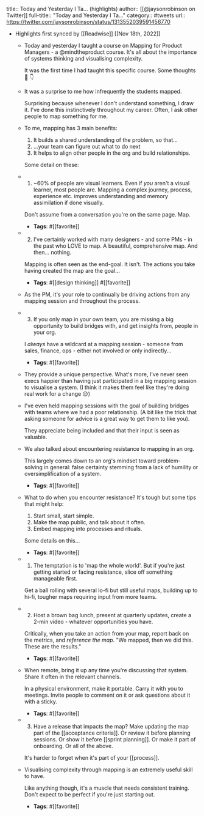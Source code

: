title:: Today and Yesterday I Ta... (highlights)
author:: [[@jaysonrobinson on Twitter]]
full-title:: "Today and Yesterday I Ta..."
category:: #tweets
url:: https://twitter.com/jaysonrobinson/status/1313552039591456770

- Highlights first synced by [[Readwise]] [[Nov 18th, 2022]]
	- Today and yesterday I taught a course on Mapping for Product Managers - a @mindtheproduct course. It's all about the importance of systems thinking and visualising complexity.
	  
	  It was the first time I had taught this specific course. Some thoughts 🧵 👇
	- It was a surprise to me how infrequently the students mapped.
	  
	  Surprising because whenever I don't understand something, I draw it. I've done this instinctively throughout my career. Often, I ask other people to map something for me.
	- To me, mapping has 3 main benefits: 
	  1) It builds a shared understanding of the problem, so that...
	  2) ...your team can figure out what to do next
	  3) It helps to align other people in the org and build relationships.
	  
	  Some detail on these:
	- 1) ~60% of people are visual learners. Even if *you* aren't a visual learner, most people are. Mapping a complex journey, process, experience etc. improves understanding and memory assimilation if done visually. 
	  
	  Don't assume from a conversation you're on the same page. Map.
		- **Tags**: #[[favorite]]
	- 2. I've certainly worked with many designers - and some PMs - in the past who LOVE to map. A beautiful, comprehensive map. And then... nothing.
	  
	  Mapping is often seen as the end-goal. It isn't. The actions you take having created the map are the goal...
		- **Tags**: #[[design thinking]] #[[favorite]]
	- As the PM, it's your role to continually be driving actions from any mapping session and throughout the process.
	- 3. If you only map in your own team, you are missing a big opportunity to build bridges with, and get insights from, people in your org. 
	  
	  I *always* have a wildcard at a mapping session - someone from sales, finance, ops - either not involved or only indirectly...
		- **Tags**: #[[favorite]]
	- They provide a unique perspective. What's more, I've never seen execs happier than having just participated in a big mapping session to visualise a system. (I think it makes them feel like they're doing real work for a change 😉)
	- I've even held mapping sessions with the goal of building bridges with teams where we had a poor relationship. (A bit like the trick that asking someone for advice is a great way to get them to like you). 
	  
	  They appreciate being included and that their input is seen as valuable.
	- We also talked about encountering resistance to mapping in an org. 
	  
	  This largely comes down to an org's mindset toward problem-solving in general: false certainty stemming from a lack of humility or oversimplification of a system.
		- **Tags**: #[[favorite]]
	- What to do when you encounter resistance? It's tough but some tips that might help:
	  
	  1) Start small, start simple.
	  2) Make the map public, and talk about it often. 
	  4) Embed mapping into processes and rituals.
	  
	  Some details on this...
		- **Tags**: #[[favorite]]
	- 1. The temptation is to 'map the whole world'. But if you're just getting started or facing resistance, slice off something manageable first. 
	  
	  Get a ball rolling with several lo-fi but still useful maps, building up to hi-fi, tougher maps requiring input from more teams.
	- 2. Host a brown bag lunch, present at quarterly updates, create a 2-min video - whatever opportunities you have. 
	  
	  Critically, when you take an action from your map, report back on the metrics, and *reference the map*. "We mapped, then we did this. These are the results."
		- **Tags**: #[[favorite]]
	- When remote, bring it up any time you're discussing that system. Share it often in the relevant channels.
	  
	  In a physical environment, make it portable. Carry it with you to meetings. Invite people to comment on it or ask questions about it with a sticky.
		- **Tags**: #[[favorite]]
	- 3. Have a release that impacts the map? Make updating the map part of the [[acceptance criteria]]. Or review it before planning sessions. Or show it before [[sprint planning]]. Or make it part of onboarding. Or all of the above.
	  
	  It's harder to forget when it's part of your [[process]].
	- Visualising complexity through mapping is an extremely useful skill to have. 
	  
	  Like anything though, it's a muscle that needs consistent training. Don't expect to be perfect if you're just starting out.
		- **Tags**: #[[favorite]]